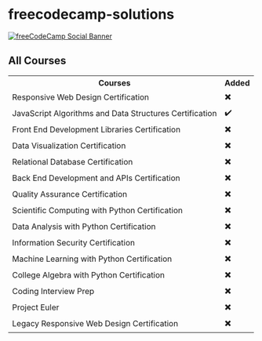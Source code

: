 # freecodecamp-solutions
[![freeCodeCamp Social Banner](https://s3.amazonaws.com/freecodecamp/wide-social-banner.png)](https://www.freecodecamp.org/)
## All Courses
<table>
  <tr>
  <th>Courses</th>
  <th>Added</th>
  </tr>
  <tr>
    <td>Responsive Web Design Certification</td> 
    <td> ✖️ </td>
  </tr>
  <tr>    
    <td>JavaScript Algorithms and Data Structures Certification </td> 
    <td> ✔️ </td>
  </tr>
    <tr>    
    <td>Front End Development Libraries Certification </td> 
    <td> ✖️ </td>
  </tr>
    <tr>    
    <td>Data Visualization Certification </td> 
    <td> ✖️ </td>
  </tr>
    <tr>    
    <td>Relational Database Certification </td> 
    <td> ✖️ </td>
  </tr>
    <tr>    
    <td>Back End Development and APIs Certification </td> 
    <td> ✖️ </td>
  </tr>
  <tr>
    <td>Quality Assurance Certification</td> 
    <td> ✖️ </td>
  </tr>
  <tr>
    <td>Scientific Computing with Python Certification</td> 
    <td> ✖️ </td>
  </tr>
  <tr>
    <td>Data Analysis with Python Certification</td> 
    <td> ✖️ </td>
  </tr>
  <tr>
    <td>Information Security Certification</td> 
    <td> ✖️ </td>
  </tr>
  <tr>
    <td>Machine Learning with Python Certification</td> 
    <td> ✖️ </td>
  </tr>
  <tr>
    <td>College Algebra with Python Certification</td> 
    <td> ✖️ </td>
  </tr>
  <tr>
    <td>Coding Interview Prep</td> 
    <td> ✖️ </td>
  </tr>
  <tr>
    <td>Project Euler</td> 
    <td> ✖️ </td>
  </tr>
  <tr>
    <td>Legacy Responsive Web Design Certification</td> 
    <td> ✖️ </td>
  </tr>

</table>

